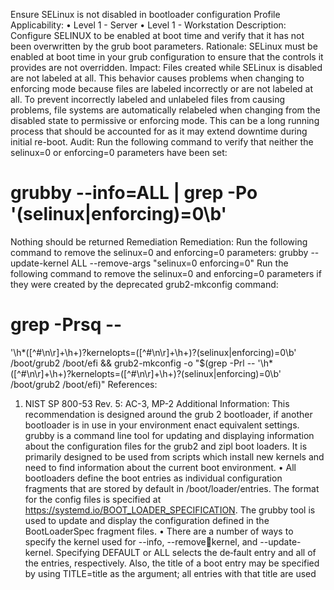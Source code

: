 Ensure SELinux is not disabled in bootloader configuration 
Profile Applicability:
• Level 1 - Server
• Level 1 - Workstation
Description:
Configure SELINUX to be enabled at boot time and verify that it has not been 
overwritten by the grub boot parameters.
Rationale:
SELinux must be enabled at boot time in your grub configuration to ensure that the 
controls it provides are not overridden.
Impact:
Files created while SELinux is disabled are not labeled at all. This behavior causes 
problems when changing to enforcing mode because files are labeled incorrectly or are 
not labeled at all. To prevent incorrectly labeled and unlabeled files from causing 
problems, file systems are automatically relabeled when changing from the disabled 
state to permissive or enforcing mode. This can be a long running process that should 
be accounted for as it may extend downtime during initial re-boot.
Audit:
Run the following command to verify that neither the selinux=0 or enforcing=0
parameters have been set:
# grubby --info=ALL | grep -Po '(selinux|enforcing)=0\b'
Nothing should be returned
Remediation
Remediation:
Run the following command to remove the selinux=0 and enforcing=0 parameters:
grubby --update-kernel ALL --remove-args "selinux=0 enforcing=0"
Run the following command to remove the selinux=0 and enforcing=0 parameters if 
they were created by the deprecated grub2-mkconfig command:
# grep -Prsq --
'\h*([^#\n\r]+\h+)?kernelopts=([^#\n\r]+\h+)?(selinux|enforcing)=0\b' 
/boot/grub2 /boot/efi && grub2-mkconfig -o "$(grep -Prl --
'\h*([^#\n\r]+\h+)?kernelopts=([^#\n\r]+\h+)?(selinux|enforcing)=0\b' 
/boot/grub2 /boot/efi)"
References:
1. NIST SP 800-53 Rev. 5: AC-3, MP-2
Additional Information:
This recommendation is designed around the grub 2 bootloader, if another bootloader is 
in use in your environment enact equivalent settings.
grubby is a command line tool for updating and displaying information about the 
configuration files for the grub2 and zipl boot loaders. It is primarily designed to be used 
from scripts which install new kernels and need to find information about the current 
boot environment.
• All bootloaders define the boot entries as individual configuration fragments that 
are stored by default in /boot/loader/entries. The format for the config files is 
specified at https://systemd.io/BOOT_LOADER_SPECIFICATION. The grubby 
tool is used to update and display the configuration defined in the 
BootLoaderSpec fragment files.
• There are a number of ways to specify the kernel used for --info, --removekernel, and --update-kernel. Specifying DEFAULT or ALL selects the de‐fault 
entry and all of the entries, respectively. Also, the title of a boot entry may be 
specified by using TITLE=title as the argument; all entries with that title are used